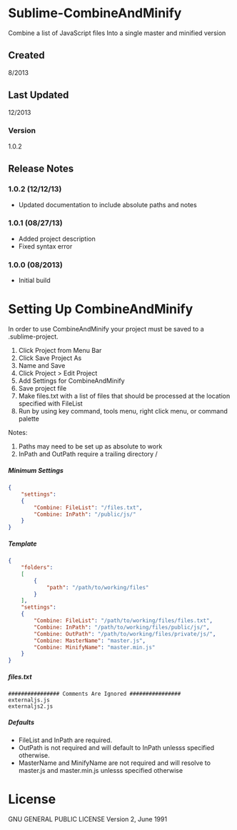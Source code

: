 # Sublime-CombineAndMinify

Combine a list of JavaScript files Into a single master and minified version

## Created

8/2013

## Last Updated

12/2013

### Version

1.0.2

## Release Notes

### 1.0.2 (12/12/13)        

- Updated documentation to include absolute paths and notes

### 1.0.1 (08/27/13)        

- Added project description
- Fixed syntax error

### 1.0.0 (08/2013)

- Initial build

# Setting Up CombineAndMinify

In order to use CombineAndMinify your project must be saved to a .sublime-project. 

1. Click Project from Menu Bar
2. Click Save Project As
3. Name and Save
4. Click Project > Edit Project
5. Add Settings for CombineAndMinify
6. Save project file
7. Make files.txt with a list of files that should be processed at the location specified with FileList
8. Run by using key command, tools menu, right click menu, or command palette

Notes:

1. Paths may need to be set up as absolute to work
2. InPath and OutPath require a trailing directory /

##### Minimum Settings
```json
{
	"settings":
	{
		"Combine: FileList": "/files.txt",
		"Combine: InPath": "/public/js/"
	}
}
```

##### Template
```json
{
	"folders":
	[
		{
			"path": "/path/to/working/files"
		}
	],
	"settings":
	{
		"Combine: FileList": "/path/to/working/files/files.txt",
		"Combine: InPath": "/path/to/working/files/public/js/",
		"Combine: OutPath": "/path/to/working/files/private/js/",
		"Combine: MasterName": "master.js",
		"Combine: MinifyName": "master.min.js"
	}
}
```

##### files.txt

```
################ Comments Are Ignored ################
externaljs.js
externaljs2.js
```

##### Defaults

- FileList and InPath are required. 
- OutPath is not required and will default to InPath unlesss specified otherwise. 
- MasterName and MinifyName are not required and will resolve to master.js and master.min.js unlesss specified otherwise

# License

GNU GENERAL PUBLIC LICENSE Version 2, June 1991